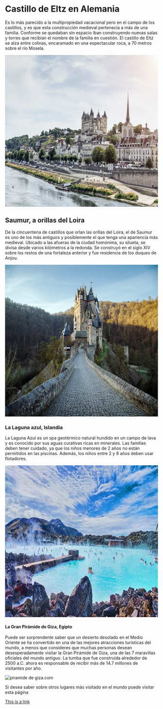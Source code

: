 <html>
 <head>
  <title> Lugares más visitados</title>
 </head>
 <body>

<h1>Castillo de Eltz en Alemania</h1>
<p>Es lo más parecido a la multipropiedad vacacional pero en el campo de los castillos, y es que esta construcción medieval pertenecía a más de una familia. Conforme se quedaban sin espacio iban construyendo nuevas salas y torres que recibían el nombre de la familia en cuestión. El castillo de Eltz se alza entre colinas, encaramado en una espectacular roca, a 70 metros sobre el río Mosela.</p>

 <img src="dos.jpg" alt="dos.com" width="1200" height="500">


<h2>Saumur, a orillas del Loira</h2>
<p>De la cincuentena de castillos que orlan las orillas del Loira, el de Saumur es uno de los más antiguos y posiblemente el que tenga una apariencia más medieval. Ubicado a las afueras de la ciudad homónima, su silueta, se divisa desde varios kilómetros a la redonda. Se construyó en el siglo XIV sobre los restos de una fortaleza anterior y fue residencia de los duques de Anjou.</p> 

<img src="tres.jpg" alt="tres.com" width="1200" height="500">
 

<h3>La Laguna azul, Islandia </h3>
<p>La Laguna Azul es un spa geotérmico natural hundido en un campo de lava y es conocido por sus aguas curativas ricas en minerales. Las familias deben tener cuidado, ya que los niños menores de 2 años no están permitidos en las piscinas. Además, los niños entre 2 y 8 años deben usar flotadores.</p>

<img src="La laguna azul.jpg" alt="La laguna azul.com" width="1200" height="500">

<h4>La Gran Pirámide de Giza, Egipto </h4>
<p>Puede ser sorprendente saber que un desierto desolado en el Medio Oriente se ha convertido en una de las mejores atracciones turísticas del mundo, a menos que consideres que muchas personas desean desesperadamente visitar la Gran Pirámide de Giza, una de las 7 maravillas oficiales del mundo antiguo. La tumba que fue construida alrededor de 2500 a.C. ahora es responsable de recibir más de 14.7 millones de visitantes por año.</p>

<img src="piramide de giza.jpg" alt="piramide de giza.com" width="1200" height="500">

<p>Si desea saber sobre otros lugares más visitado en el mundo puede visitar esta página</p>
<a href="https://www.skyscanner.es/noticias/estos-son-los-10-lugares-turisticos-mas-visitados-del-mundo">This is a link</a>
</body>
</html>

